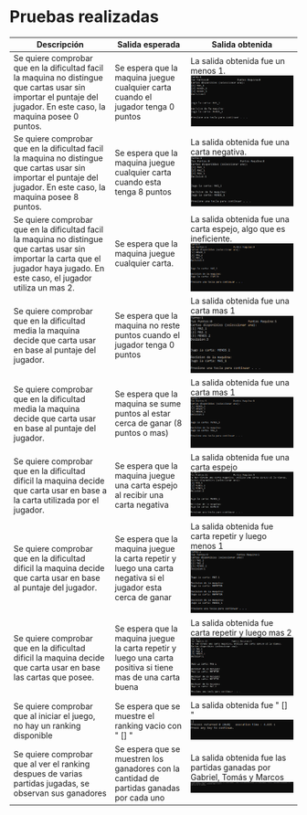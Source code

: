 # Pruebas realizadas # 

| Descripción | Salida esperada | Salida obtenida |
| -           | -               | -               | 
|Se quiere comprobar que en la dificultad facil la maquina no distingue que cartas usar sin importar el puntaje del jugador. En este caso, la maquina posee 0 puntos.| Se espera que la maquina juegue cualquier carta cuando el jugador tenga 0 puntos | La salida obtenida fue un menos 1. ![Salida 1](pruebas/1.png) |
|Se quiere comprobar que en la dificultad facil la maquina no distingue que cartas usar sin importar el puntaje del jugador. En este caso, la maquina posee 8 puntos.| Se espera que la maquina juegue cualquier carta cuando esta tenga 8 puntos | La salida obtenida fue una carta negativa. ![Salida 2](pruebas/2.png) |
|Se quiere comprobar que en la dificultad facil la maquina no distingue que cartas usar sin importar la carta que el jugador haya jugado. En este caso, el jugador utiliza un mas 2.| Se espera que la maquina juegue cualquier carta. | La salida obtenida fue una carta espejo, algo que es ineficiente. ![Salida 3](pruebas/3.png) |
|Se quiere comprobar que en la dificultad media la maquina decide que carta usar en base al puntaje del jugador.| Se espera que la maquina no reste puntos cuando el jugador tenga 0 puntos | La salida obtenida fue una carta mas 1 ![Salida 4](pruebas/4.png) |
|Se quiere comprobar que en la dificultad media la maquina decide que carta usar en base al puntaje del jugador.| Se espera que la maquina se sume puntos al estar cerca de ganar (8 puntos o mas) | La salida obtenida fue una carta mas 1 ![Salida 5](pruebas/5.png) |
|Se quiere comprobar que en la dificultad dificil la maquina decide que carta usar en base a la carta utilizada por el jugador.| Se espera que la maquina juegue una carta espejo al recibir una carta negativa | La salida obtenida fue una carta espejo ![Salida 6](pruebas/6.png) |
|Se quiere comprobar que en la dificultad dificil la maquina decide que carta usar en base al puntaje del jugador.| Se espera que la maquina juegue la carta repetir y luego una carta negativa si el jugador esta cerca de ganar | La salida obtenida fue carta repetir y luego menos 1 ![Salida 7](pruebas/7.png) |
|Se quiere comprobar que en la dificultad dificil la maquina decide que carta usar en base  las cartas que posee. | Se espera que la maquina juegue la carta repetir y luego una carta positiva si tiene mas de una carta buena | La salida obtenida fue carta repetir y luego mas 2 ![Salida 8](pruebas/8.png) |
|Se quiere comprobar que al iniciar el juego, no hay un ranking disponible | Se espera que se muestre el ranking vacio con " [] " | La salida obtenida fue " [] "![Salida 9](pruebas/9.png) |
|Se quiere comprobar que al ver el ranking despues de varias partidas jugadas, se observan sus ganadores | Se espera que se muestren los ganadores con la cantidad de partidas ganadas por cada uno | La salida obtenida fue las partidas ganadas por Gabriel, Tomás y Marcos![Salida 10](pruebas/10.png) |


